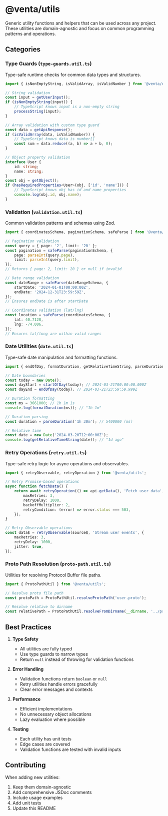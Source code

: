 # @venta/utils

Generic utility functions and helpers that can be used across any project. These utilities are domain-agnostic and focus on common programming patterns and operations.

## Categories

### Type Guards (`type-guards.util.ts`)

Type-safe runtime checks for common data types and structures.

```typescript
import { isNonEmptyString, isValidArray, isValidNumber } from '@venta/utils';

// String validation
const input = getUserInput();
if (isNonEmptyString(input)) {
	// TypeScript knows input is a non-empty string
	processString(input);
}

// Array validation with custom type guard
const data = getApiResponse();
if (isValidArray(data, isValidNumber)) {
	// TypeScript knows data is number[]
	const sum = data.reduce((a, b) => a + b, 0);
}

// Object property validation
interface User {
	id: string;
	name: string;
}
const obj = getObject();
if (hasRequiredProperties<User>(obj, ['id', 'name'])) {
	// TypeScript knows obj has id and name properties
	console.log(obj.id, obj.name);
}
```

### Validation (`validation.util.ts`)

Common validation patterns and schemas using Zod.

```typescript
import { coordinatesSchema, paginationSchema, safeParse } from '@venta/utils';

// Pagination validation
const query = { page: '2', limit: '20' };
const pagination = safeParse(paginationSchema, {
	page: parseInt(query.page),
	limit: parseInt(query.limit),
});
// Returns { page: 2, limit: 20 } or null if invalid

// Date range validation
const dateRange = safeParse(dateRangeSchema, {
	startDate: '2024-01-01T00:00:00Z',
	endDate: '2024-12-31T23:59:59Z',
});
// Ensures endDate is after startDate

// Coordinates validation (lat/lng)
const location = safeParse(coordinatesSchema, {
	lat: 40.7128,
	lng: -74.006,
});
// Ensures lat/long are within valid ranges
```

### Date Utilities (`date.util.ts`)

Type-safe date manipulation and formatting functions.

```typescript
import { endOfDay, formatDuration, getRelativeTimeString, parseDuration, startOfDay } from '@venta/utils';

// Date boundaries
const today = new Date();
const dayStart = startOfDay(today); // 2024-03-21T00:00:00.000Z
const dayEnd = endOfDay(today); // 2024-03-21T23:59:59.999Z

// Duration formatting
const ms = 3661000; // 1h 1m 1s
console.log(formatDuration(ms)); // "1h 1m"

// Duration parsing
const duration = parseDuration('1h 30m'); // 5400000 (ms)

// Relative time
const date = new Date('2024-03-20T12:00:00Z');
console.log(getRelativeTimeString(date)); // "1d ago"
```

### Retry Operations (`retry.util.ts`)

Type-safe retry logic for async operations and observables.

```typescript
import { retryObservable, retryOperation } from '@venta/utils';

// Retry Promise-based operations
async function fetchData() {
	return await retryOperation(() => api.getData(), 'Fetch user data', {
		maxRetries: 3,
		retryDelay: 1000,
		backoffMultiplier: 2,
		retryCondition: (error) => error.status === 503,
	});
}

// Retry Observable operations
const data$ = retryObservable(source$, 'Stream user events', {
	maxRetries: 3,
	retryDelay: 1000,
	jitter: true,
});
```

### Proto Path Resolution (`proto-path.util.ts`)

Utilities for resolving Protocol Buffer file paths.

```typescript
import { ProtoPathUtil } from '@venta/utils';

// Resolve proto file path
const protoPath = ProtoPathUtil.resolveProtoPath('user.proto');

// Resolve relative to dirname
const relativePath = ProtoPathUtil.resolveFromDirname(__dirname, '../protos/user.proto');
```

## Best Practices

1. **Type Safety**

   - All utilities are fully typed
   - Use type guards to narrow types
   - Return `null` instead of throwing for validation functions

2. **Error Handling**

   - Validation functions return `boolean` or `null`
   - Retry utilities handle errors gracefully
   - Clear error messages and contexts

3. **Performance**

   - Efficient implementations
   - No unnecessary object allocations
   - Lazy evaluation where possible

4. **Testing**
   - Each utility has unit tests
   - Edge cases are covered
   - Validation functions are tested with invalid inputs

## Contributing

When adding new utilities:

1. Keep them domain-agnostic
2. Add comprehensive JSDoc comments
3. Include usage examples
4. Add unit tests
5. Update this README

